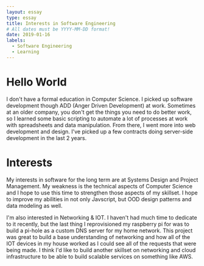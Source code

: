```yaml
---
layout: essay
type: essay
title: Interests in Software Engineering
# All dates must be YYYY-MM-DD format!
date: 2019-01-16
labels:
  - Software Engineering
  - Learning
---
```


# Hello World

I don't have a formal education in Computer Science. I picked up software development though ADD (Anger Driven Development) at work. Sometimes at an older company, you don't get the things you need to do better work, so I learned some basic scripting to automate a lot of processes at work with spreadsheets and data manipulation.  From there, I went more into web development and design. I've picked up a few contracts doing server-side development in the last 2 years.  

# Interests

My interests in software for the long term are at Systems Design and Project Management. My weakness is the technical aspects of Computer Science and I hope to use this time to strengthen those aspects of my skillset. I hope to improve my abilities in not only Javscript, but OOD design patterns and data modeling as well. 

I'm also interested in Networking & IOT. I haven't had much time to dedicate to it recently, but the last thing I reprovisioned my raspberry pi for was to build a pi-hole as a custom DNS server for my home network. This project was great to build a base understanding of networking and how all of the IOT devices in my house worked as I could see all of the requests that were being made. I think I'd like to build another skillset on networking and cloud infrastructure to be able to build scalable services on something like AWS. 
